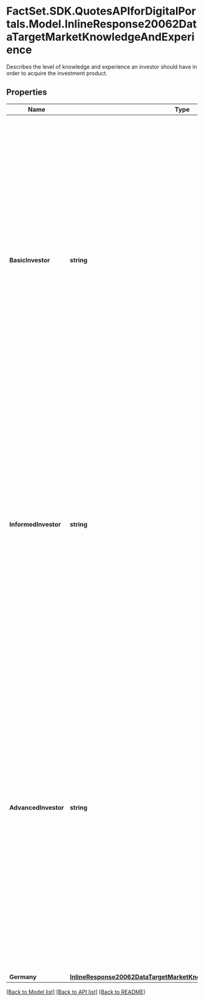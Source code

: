 # FactSet.SDK.QuotesAPIforDigitalPortals.Model.InlineResponse20062DataTargetMarketKnowledgeAndExperience
Describes the level of knowledge and experience an investor should have in order to acquire the investment product.

## Properties

Name | Type | Description | Notes
------------ | ------------- | ------------- | -------------
**BasicInvestor** | **string** | Indicates whether the investment product is suitable for investors having basic knowledge and experience. Basic knowledge and experience means that the investor can make an informed investment decision based on the regulated and authorized offering documentation or with the help of basic information provided by the point of sale or the investor has no financial industry experience, i.e. the investment product is suitable for a first-time investor | [optional] 
**InformedInvestor** | **string** | Indicates whether the investment product is suitable for investors with an informed level of knowledge and experience. Informed investors have the ability to understand the particular financial instrument. Additionally, the investor must have a number of investment holdings in relevant financial instruments or must be involved in frequent trading activity in those. | [optional] 
**AdvancedInvestor** | **string** | Indicates whether the investment product is suitable for investors with an advanced level of knowledge and experience. An advanced investor has comprehensive understanding of relevant financial instruments. Additionally, the investor must have a large number of diverse investment holdings in relevant financial instruments; must be involved in frequent trading activity in those, must have had previous exposure to high-risk or complex investments or must have relevant financial industry experience. | [optional] 
**Germany** | [**InlineResponse20062DataTargetMarketKnowledgeAndExperienceGermany**](InlineResponse20062DataTargetMarketKnowledgeAndExperienceGermany.md) |  | [optional] 

[[Back to Model list]](../README.md#documentation-for-models) [[Back to API list]](../README.md#documentation-for-api-endpoints) [[Back to README]](../README.md)

